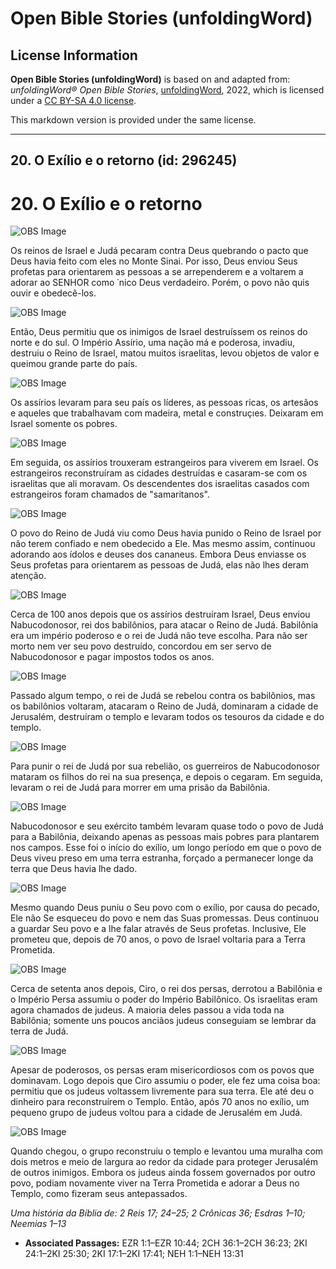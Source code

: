 # Open Bible Stories (unfoldingWord)

## License Information

**Open Bible Stories (unfoldingWord)** is based on and adapted from: _unfoldingWord® Open Bible Stories_, [unfoldingWord](https://unfoldingword.org/utw), 2022, which is licensed under a [CC BY-SA 4.0 license](https://creativecommons.org/licenses/by-sa/4.0/legalcode.en).

This markdown version is provided under the same license.



--------------------------------

## 20. O Exílio e o retorno (id: 296245)

20\. O Exílio e o retorno
=========================

![OBS Image](https://cdn.door43.org/obs/jpg/360px/obs-en-20-01.jpg)

Os reinos de Israel e Judá pecaram contra Deus quebrando o pacto que Deus havia feito com eles no Monte Sinai. Por isso, Deus enviou Seus profetas para orientarem as pessoas a se arrependerem e a voltarem a adorar ao SENHOR como ˙nico Deus verdadeiro. Porém, o povo não quis ouvir e obedecê\-los.

![OBS Image](https://cdn.door43.org/obs/jpg/360px/obs-en-20-02.jpg)

Então, Deus permitiu que os inimigos de Israel destruíssem os reinos do norte e do sul. O Império Assírio, uma nação má e poderosa, invadiu, destruiu o Reino de Israel, matou muitos israelitas, levou objetos de valor e queimou grande parte do país.

![OBS Image](https://cdn.door43.org/obs/jpg/360px/obs-en-20-03.jpg)

Os assírios levaram para seu país os líderes, as pessoas ricas, os artesãos e aqueles que trabalhavam com madeira, metal e construçıes. Deixaram em Israel somente os pobres.

![OBS Image](https://cdn.door43.org/obs/jpg/360px/obs-en-20-04.jpg)

Em seguida, os assírios trouxeram estrangeiros para viverem em Israel. Os estrangeiros reconstruíram as cidades destruídas e casaram\-se com os israelitas que ali moravam. Os descendentes dos israelitas casados com estrangeiros foram chamados de "samaritanos".

![OBS Image](https://cdn.door43.org/obs/jpg/360px/obs-en-20-05.jpg)

O povo do Reino de Judá viu como Deus havia punido o Reino de Israel por não terem confiado e nem obedecido a Ele. Mas mesmo assim, continuou adorando aos ídolos e deuses dos cananeus. Embora Deus enviasse os Seus profetas para orientarem as pessoas de Judá, elas não lhes deram atenção.

![OBS Image](https://cdn.door43.org/obs/jpg/360px/obs-en-20-06.jpg)

Cerca de 100 anos depois que os assírios destruíram Israel, Deus enviou Nabucodonosor, rei dos babilônios, para atacar o Reino de Judá. Babilônia era um império poderoso e o rei de Judá não teve escolha. Para não ser morto nem ver seu povo destruído, concordou em ser servo de Nabucodonosor e pagar impostos todos os anos.

![OBS Image](https://cdn.door43.org/obs/jpg/360px/obs-en-20-07.jpg)

Passado algum tempo, o rei de Judá se rebelou contra os babilônios, mas os babilônios voltaram, atacaram o Reino de Judá, dominaram a cidade de Jerusalém, destruíram o templo e levaram todos os tesouros da cidade e do templo.

![OBS Image](https://cdn.door43.org/obs/jpg/360px/obs-en-20-08.jpg)

Para punir o rei de Judá por sua rebelião, os guerreiros de Nabucodonosor mataram os filhos do rei na sua presença, e depois o cegaram. Em seguida, levaram o rei de Judá para morrer em uma prisão da Babilônia.

![OBS Image](https://cdn.door43.org/obs/jpg/360px/obs-en-20-09.jpg)

Nabucodonosor e seu exército também levaram quase todo o povo de Judá para a Babilônia, deixando apenas as pessoas mais pobres para plantarem nos campos. Esse foi o início do exílio, um longo período em que o povo de Deus viveu preso em uma terra estranha, forçado a permanecer longe da terra que Deus havia lhe dado.

![OBS Image](https://cdn.door43.org/obs/jpg/360px/obs-en-20-10.jpg)

Mesmo quando Deus puniu o Seu povo com o exílio, por causa do pecado, Ele não Se esqueceu do povo e nem das Suas promessas. Deus continuou a guardar Seu povo e a lhe falar através de Seus profetas. Inclusive, Ele prometeu que, depois de 70 anos, o povo de Israel voltaria para a Terra Prometida.

![OBS Image](https://cdn.door43.org/obs/jpg/360px/obs-en-20-11.jpg)

Cerca de setenta anos depois, Ciro, o rei dos persas, derrotou a Babilônia e o Império Persa assumiu o poder do Império Babilônico. Os israelitas eram agora chamados de judeus. A maioria deles passou a vida toda na Babilônia; somente uns poucos anciãos judeus conseguiam se lembrar da terra de Judá.

![OBS Image](https://cdn.door43.org/obs/jpg/360px/obs-en-20-12.jpg)

Apesar de poderosos, os persas eram misericordiosos com os povos que dominavam. Logo depois que Ciro assumiu o poder, ele fez uma coisa boa: permitiu que os judeus voltassem livremente para sua terra. Ele até deu o dinheiro para reconstruírem o Templo. Então, após 70 anos no exílio, um pequeno grupo de judeus voltou para a cidade de Jerusalém em Judá.

![OBS Image](https://cdn.door43.org/obs/jpg/360px/obs-en-20-13.jpg)

Quando chegou, o grupo reconstruiu o templo e levantou uma muralha com dois metros e meio de largura ao redor da cidade para proteger Jerusalém de outros inimigos. Embora os judeus ainda fossem governados por outro povo, podiam novamente viver na Terra Prometida e adorar a Deus no Templo, como fizeram seus antepassados.

*Uma história da Bíblia de: 2 Reis 17; 24–25; 2 Crônicas 36; Esdras 1–10; Neemias 1–13*

* **Associated Passages:** EZR 1:1–EZR 10:44; 2CH 36:1–2CH 36:23; 2KI 24:1–2KI 25:30; 2KI 17:1–2KI 17:41; NEH 1:1–NEH 13:31

